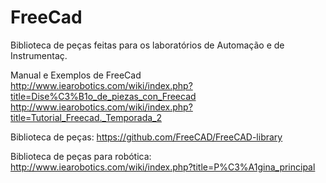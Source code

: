 # FreeCad
Biblioteca de peças feitas para os laboratórios de Automação e de Instrumentaç.

Manual e Exemplos de FreeCad
http://www.iearobotics.com/wiki/index.php?title=Dise%C3%B1o_de_piezas_con_Freecad
http://www.iearobotics.com/wiki/index.php?title=Tutorial_Freecad._Temporada_2

Biblioteca de peças:
https://github.com/FreeCAD/FreeCAD-library

Biblioteca de peças para robótica:
http://www.iearobotics.com/wiki/index.php?title=P%C3%A1gina_principal
